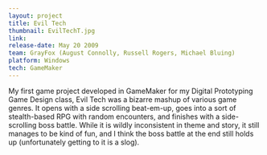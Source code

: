```yaml
---
layout: project
title: Evil Tech
thumbnail: EvilTechT.jpg
link:
release-date: May 20 2009
team: GrayFox (August Connolly, Russell Rogers, Michael Bluing)
platform: Windows
tech: GameMaker
---
```


My first game project developed in GameMaker for my Digital Prototyping Game Design class, Evil Tech was a bizarre mashup of various game genres. It opens with a side scrolling beat-em-up, goes into a sort of stealth-based RPG with random encounters, and finishes with a side-scrolling boss battle. While it is wildly inconsistent in theme and story, it still manages to be kind of fun, and I think the boss battle at the end still holds up (unfortunately getting to it is a slog).